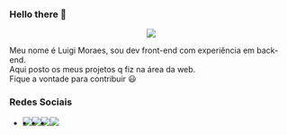 ### Hello there 👋

<div align="center">
<img src="https://skillicons.dev/icons?i=vuejs,postgres,express,nodejs">
</div>

Meu nome é Luigi Moraes, sou dev front-end com experiência em back-end. </br> 
Aqui posto os meus projetos q fiz na área da web. </br>
Fique a vontade para contribuir :smiley:

### Redes Sociais</br>
<ul style="display: flex; flex-direction: 'column';">
  <li>
    <img src="https://img.shields.io/static/v1?label=LinkedIn&message=santos-luigi-moraes&style=social&logo=linkedin" />
  </li>
  <li>
    <img src="https://img.shields.io/static/v1?label=Instagram&message=_luigims&style=social&logo=instagram" />
  </li>
  <li>
    <img src="https://img.shields.io/static/v1?label=Twitter&message=_luigims&style=social&logo=twitter" />
  </li>
  <li>
    <img src="https://img.shields.io/static/v1?label=GMail&message=luigimoraessantos&style=social&logo=gmail" />
  </li>  
</ul>
